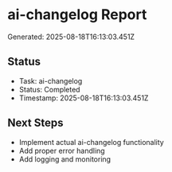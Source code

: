 # ai-changelog Report

Generated: 2025-08-18T16:13:03.451Z

## Status
- Task: ai-changelog
- Status: Completed
- Timestamp: 2025-08-18T16:13:03.451Z

## Next Steps
- Implement actual ai-changelog functionality
- Add proper error handling
- Add logging and monitoring
